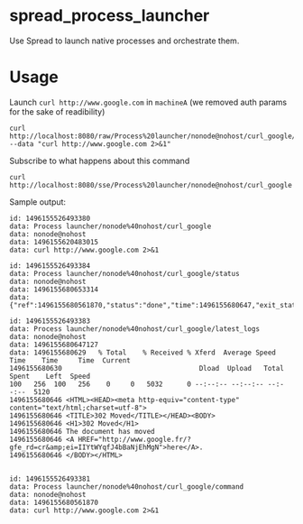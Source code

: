 spread_process_launcher
=====

Use Spread to launch native processes and orchestrate them.

Usage
=====
Launch `curl http://www.google.com` in `machineA` (we removed auth params for the sake of readibility)
```
curl http://localhost:8080/raw/Process%20launcher/nonode@nohost/curl_google/command --data "curl http://www.google.com 2>&1"
```
Subscribe to what happens about this command
```
curl http://localhost:8080/sse/Process%20launcher/nonode@nohost/curl_google
```
Sample output:
```
id: 1496155526493380
data: Process launcher/nonode%40nohost/curl_google
data: nonode@nohost
data: 1496155620483015
data: curl http://www.google.com 2>&1

id: 1496155526493384
data: Process launcher/nonode%40nohost/curl_google/status
data: nonode@nohost
data: 1496155680653314
data: {"ref":1496155680561870,"status":"done","time":1496155680647,"exit_status":0}

id: 1496155526493383
data: Process launcher/nonode%40nohost/curl_google/latest_logs
data: nonode@nohost
data: 1496155680647127
data: 1496155680629   % Total    % Received % Xferd  Average Speed   Time    Time     Time  Current
1496155680630                                  Dload  Upload   Total   Spent    Left  Speed
100   256  100   256    0     0   5032      0 --:--:-- --:--:-- --:--:--  5120
1496155680646 <HTML><HEAD><meta http-equiv="content-type" content="text/html;charset=utf-8">
1496155680646 <TITLE>302 Moved</TITLE></HEAD><BODY>
1496155680646 <H1>302 Moved</H1>
1496155680646 The document has moved
1496155680646 <A HREF="http://www.google.fr/?gfe_rd=cr&amp;ei=IIYtWYqfJ4bBaNjEhMgN">here</A>.
1496155680646 </BODY></HTML>


id: 1496155526493381
data: Process launcher/nonode%40nohost/curl_google/command
data: nonode@nohost
data: 1496155680561870
data: curl http://www.google.com 2>&1
```